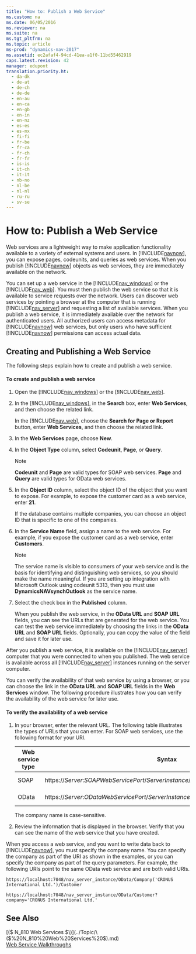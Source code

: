```yaml
---
title: "How to: Publish a Web Service"
ms.custom: na
ms.date: 06/05/2016
ms.reviewer: na
ms.suite: na
ms.tgt_pltfrm: na
ms.topic: article
ms-prod: "dynamics-nav-2017"
ms.assetid: ec2afaf4-94cd-41ea-a1f0-11bd55462919
caps.latest.revision: 42
manager: edupont
translation.priority.ht: 
  - da-dk
  - de-at
  - de-ch
  - de-de
  - en-au
  - en-ca
  - en-gb
  - en-in
  - en-nz
  - es-es
  - es-mx
  - fi-fi
  - fr-be
  - fr-ca
  - fr-ch
  - fr-fr
  - is-is
  - it-ch
  - it-it
  - nb-no
  - nl-be
  - nl-nl
  - ru-ru
  - sv-se
---
```

# How to: Publish a Web Service
Web services are a lightweight way to make application functionality available to a variety of external systems and users. In [!INCLUDE[navnow](includes/navnow_md.md)], you can expose pages, codeunits, and queries as web services. When you publish [!INCLUDE[navnow](includes/navnow_md.md)] objects as web services, they are immediately available on the network.  
  
 You can set up a web service in the [!INCLUDE[nav_windows](includes/nav_windows_md.md)] or the [!INCLUDE[nav_web](includes/nav_web_md.md)]. You must then publish the web service so that it is available to service requests over the network. Users can discover web services by pointing a browser at the computer that is running [!INCLUDE[nav_server](includes/nav_server_md.md)] and requesting a list of available services. When you publish a web service, it is immediately available over the network for authenticated users. All authorized users can access metadata for [!INCLUDE[navnow](includes/navnow_md.md)] web services, but only users who have sufficient [!INCLUDE[navnow](includes/navnow_md.md)] permissions can access actual data.  
  
## Creating and Publishing a Web Service  
 The following steps explain how to create and publish a web service.  
  
#### To create and publish a web service  
  
1.  Open the [!INCLUDE[nav_windows](includes/nav_windows_md.md)] or the [!INCLUDE[nav_web](includes/nav_web_md.md)].  
  
2.  In the [!INCLUDE[nav_windows](includes/nav_windows_md.md)], in the **Search** box, enter **Web Services**, and then choose the related link.  
  
     In the [!INCLUDE[nav_web](includes/nav_web_md.md)], choose the **Search for Page or Report** button, enter **Web Services**, and then choose the related link.  
  
3.  In the **Web Services** page, choose **New**.  
  
4.  In the **Object Type** column, select **Codeunit**, **Page**, or **Query**.  
  
    > [!NOTE]  
    >  **Codeunit** and **Page** are valid types for SOAP web services. **Page** and **Query** are valid types for OData web services.  
  
5.  In the **Object ID** column, select the object ID of the object that you want to expose. For example, to expose the customer card as a web service, enter **21**.  
  
     If the database contains multiple companies, you can choose an object ID that is specific to one of the companies.  
  
6.  In the **Service Name** field, assign a name to the web service. For example, if you expose the customer card as a web service, enter **Customers**.  
  
    > [!NOTE]  
    >  The service name is visible to consumers of your web service and is the basis for identifying and distinguishing web services, so you should make the name meaningful. If you are setting up integration with Microsoft Outlook using codeunit 5313, then you must use **DynamicsNAVsynchOutlook** as the service name.  
  
7.  Select the check box in the **Published** column.  
  
     When you publish the web service, in the **OData URL** and **SOAP URL** fields, you can see the URLs that are generated for the web service. You can test the web service immediately by choosing the links in the **OData URL** and **SOAP URL** fields. Optionally, you can copy the value of the field and save it for later use.  
  
 After you publish a web service, it is available on the [!INCLUDE[nav_server](includes/nav_server_md.md)] computer that you were connected to when you published. The web service is available across all [!INCLUDE[nav_server](includes/nav_server_md.md)] instances running on the server computer.  
  
 You can verify the availability of that web service by using a browser, or you can choose the link in the **OData URL** and **SOAP URL** fields in the **Web Services** window. The following procedure illustrates how you can verify the availability of the web service for later use.  
  
#### To verify the availability of a web service  
  
1.  In your browser, enter the relevant URL. The following table illustrates the types of URLs that you can enter. For SOAP web services, use the following format for your URI.  
  
    |Web service type|Syntax|Example|  
    |----------------------|------------|-------------|  
    |SOAP|https:\/\/*Server*:*SOAPWebServicePort*\/*ServerInstance*\/WS\/*CompanyName*\/services\/|https:\/\/localhost:7047\/[!INCLUDE[nav_server_instance](includes/nav_server_instance_md.md)]\/WS\/CRONUS International Ltd.\/services\/|  
    |OData|https:\/\/*Server*:*ODataWebServicePort*\/*ServerInstance*\/OData\/Company\('*CompanyName*'\)|https:\/\/localhost:7048\/[!INCLUDE[nav_server_instance](includes/nav_server_instance_md.md)]\/OData\/Company\('CRONUS International Ltd.'\)|  
  
     The company name is case\-sensitive.  
  
2.  Review the information that is displayed in the browser. Verify that you can see the name of the web service that you have created.  
  
 When you access a web service, and you want to write data back to [!INCLUDE[navnow](includes/navnow_md.md)], you must specify the company name. You can specify the company as part of the URI as shown in the examples, or you can specify the company as part of the query parameters. For example, the following URIs point to the same OData web service and are both valid URIs.  
  
```  
https://localhost:7048/nav_server_instance/OData/Company('CRONUS International Ltd.')/Customer  
```  
  
```  
https://localhost:7048/nav_server_instance/OData/Customer?company='CRONUS International Ltd.'  
```  
  
## See Also  
 [\($ N\_810 Web Services $\)](../Topic/\($%20N_810%20Web%20Services%20$\).md)   
 [Web Service Walkthroughs](Web-Service-Walkthroughs.md)
